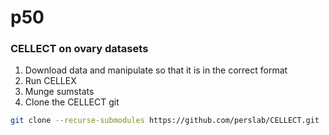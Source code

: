 # p50
### CELLECT on ovary datasets
1. Download data and manipulate so that it is in the correct format 
2. Run CELLEX
3. Munge sumstats
4. Clone the CELLECT git
``` bash
git clone --recurse-submodules https://github.com/perslab/CELLECT.git
```

